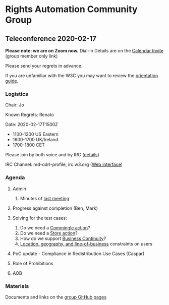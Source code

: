 # Rights Automation Community Group

## Teleconference 2020-02-17

**Please note: we are on Zoom now.** Dial-in Details are on the [Calendar Invite](http://www.w3.org/2020/04/md-odrl-profile.ics) (group member only link)

Please send your regrets in advance.

If you are unfamiliar with the W3C you may want to review the [orientation guide](https://w3c.github.io/market-data-odrl-profile/orientation.html).

### Logistics

Chair: Jo

Known Regrets: Renato

Date: 2020-02-17T1500Z
*  1100-1200 US Eastern
*  1600-1700 UK/Ireland
*  1700-1800 CET

Please join by both voice and by IRC ([details](https://w3c.github.io/market-data-odrl-profile/orientation.html#irc))

IRC Channel: md-odrl-profile, irc.w3.org ([Web interface](http://irc.w3.org))

### Agenda

1. Admin
    1. Minutes of [last meeting](https://www.w3.org/2021/02/03-md-odrl-profile-minutes.html)
    
2. Progress against completion (Ben, Mark)

3. Solving for the test cases:
	1. Do we need a [Commingle action](https://github.com/w3c/market-data-odrl-profile/issues/28)?
	2. Do we need a [Store action](https://github.com/w3c/market-data-odrl-profile/issues/27)?
	3. How do we support [Business Continuity](https://github.com/w3c/market-data-odrl-profile/issues/26)?
	4. [Location, geography, and line-of-business](https://github.com/w3c/market-data-odrl-profile/issues/25) constraints on users

4. PoC update - Compliance in Redistribution Use Cases (Caspar)

5. Role of Prohibitions
    
7. AOB

### Materials

Documents and links on the [group GitHub pages](https://w3c.github.io/market-data-odrl-profile)


